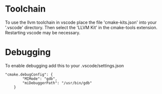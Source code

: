 
# Toolchain
To use the llvm toolchain in vscode
place the file 'cmake-kits.json' into your '.vscode' directory.
Then select the 'LLVM Kit' in the cmake-tools extension.
Restarting vscode may be necessary.

# Debugging
To enable debugging add this to your .vscode/settings.json
```
"cmake.debugConfig": {
        "MIMode": "gdb",
        "miDebuggerPath": "/usr/bin/gdb"
    }
```
